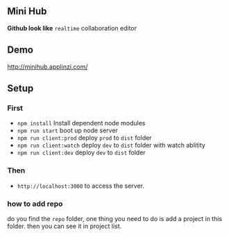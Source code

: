 ## Mini Hub
**Github look like** `realtime` collaboration editor

## Demo
http://minihub.applinzi.com/

## Setup
### First
* `npm install` Install dependent node modules
* `npm run start` boot up node server
* `npm run client:prod` deploy `prod` to `dist` folder
* `npm run client:watch` deploy `dev` to `dist` folder with watch ablitity
* `npm run client:dev` deploy `dev` to `dist` folder


### Then
* `http://localhost:3000` to access the server.

### how to add repo
do you find the `repo` folder, one thing you need to do is add a project in this folder. then you can see it in project list.
